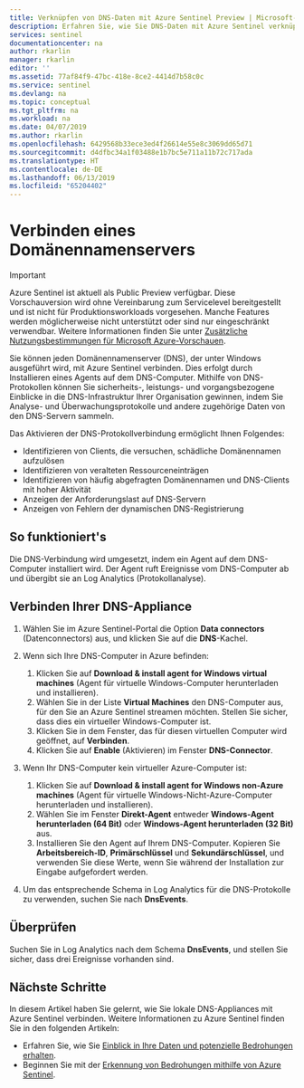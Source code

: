 ```yaml
---
title: Verknüpfen von DNS-Daten mit Azure Sentinel Preview | Microsoft-Dokumentation
description: Erfahren Sie, wie Sie DNS-Daten mit Azure Sentinel verknüpfen.
services: sentinel
documentationcenter: na
author: rkarlin
manager: rkarlin
editor: ''
ms.assetid: 77af84f9-47bc-418e-8ce2-4414d7b58c0c
ms.service: sentinel
ms.devlang: na
ms.topic: conceptual
ms.tgt_pltfrm: na
ms.workload: na
ms.date: 04/07/2019
ms.author: rkarlin
ms.openlocfilehash: 6429568b33ece3ed4f26614e55e8c3069dd65d71
ms.sourcegitcommit: d4dfbc34a1f03488e1b7bc5e711a11b72c717ada
ms.translationtype: HT
ms.contentlocale: de-DE
ms.lasthandoff: 06/13/2019
ms.locfileid: "65204402"
---
```

# <a name="connect-your-domain-name-server"></a>Verbinden eines Domänennamenservers

> [!IMPORTANT]
> Azure Sentinel ist aktuell als Public Preview verfügbar.
> Diese Vorschauversion wird ohne Vereinbarung zum Servicelevel bereitgestellt und ist nicht für Produktionsworkloads vorgesehen. Manche Features werden möglicherweise nicht unterstützt oder sind nur eingeschränkt verwendbar. Weitere Informationen finden Sie unter [Zusätzliche Nutzungsbestimmungen für Microsoft Azure-Vorschauen](https://azure.microsoft.com/support/legal/preview-supplemental-terms/).

Sie können jeden Domänennamenserver (DNS), der unter Windows ausgeführt wird, mit Azure Sentinel verbinden. Dies erfolgt durch Installieren eines Agents auf dem DNS-Computer. Mithilfe von DNS-Protokollen können Sie sicherheits-, leistungs- und vorgangsbezogene Einblicke in die DNS-Infrastruktur Ihrer Organisation gewinnen, indem Sie Analyse- und Überwachungsprotokolle und andere zugehörige Daten von den DNS-Servern sammeln.

Das Aktivieren der DNS-Protokollverbindung ermöglicht Ihnen Folgendes:
- Identifizieren von Clients, die versuchen, schädliche Domänennamen aufzulösen
- Identifizieren von veralteten Ressourceneinträgen
- Identifizieren von häufig abgefragten Domänennamen und DNS-Clients mit hoher Aktivität
- Anzeigen der Anforderungslast auf DNS-Servern
- Anzeigen von Fehlern der dynamischen DNS-Registrierung

## <a name="how-it-works"></a>So funktioniert's

Die DNS-Verbindung wird umgesetzt, indem ein Agent auf dem DNS-Computer installiert wird. Der Agent ruft Ereignisse vom DNS-Computer ab und übergibt sie an Log Analytics (Protokollanalyse).

## <a name="connect-your-dns-appliance"></a>Verbinden Ihrer DNS-Appliance

1. Wählen Sie im Azure Sentinel-Portal die Option **Data connectors** (Datenconnectors) aus, und klicken Sie auf die **DNS**-Kachel.
1. Wenn sich Ihre DNS-Computer in Azure befinden:
    1. Klicken Sie auf **Download & install agent for Windows virtual machines** (Agent für virtuelle Windows-Computer herunterladen und installieren).
    1. Wählen Sie in der Liste **Virtual Machines** den DNS-Computer aus, für den Sie an Azure Sentinel streamen möchten. Stellen Sie sicher, dass dies ein virtueller Windows-Computer ist.
    1. Klicken Sie in dem Fenster, das für diesen virtuellen Computer wird geöffnet, auf **Verbinden**.  
    1. Klicken Sie auf **Enable** (Aktivieren) im Fenster **DNS-Connector**. 

2. Wenn Ihr DNS-Computer kein virtueller Azure-Computer ist:
    1. Klicken Sie auf **Download & install agent for Windows non-Azure machines** (Agent für virtuelle Windows-Nicht-Azure-Computer herunterladen und installieren).
    1. Wählen Sie im Fenster **Direkt-Agent** entweder **Windows-Agent herunterladen (64 Bit)** oder **Windows-Agent herunterladen (32 Bit)** aus.
    1. Installieren Sie den Agent auf Ihrem DNS-Computer. Kopieren Sie **Arbeitsbereich-ID**, **Primärschlüssel** und **Sekundärschlüssel**, und verwenden Sie diese Werte, wenn Sie während der Installation zur Eingabe aufgefordert werden.

3. Um das entsprechende Schema in Log Analytics für die DNS-Protokolle zu verwenden, suchen Sie nach **DnsEvents**.

## <a name="validate"></a>Überprüfen 

Suchen Sie in Log Analytics nach dem Schema **DnsEvents**, und stellen Sie sicher, dass drei Ereignisse vorhanden sind.

## <a name="next-steps"></a>Nächste Schritte
In diesem Artikel haben Sie gelernt, wie Sie lokale DNS-Appliances mit Azure Sentinel verbinden. Weitere Informationen zu Azure Sentinel finden Sie in den folgenden Artikeln:
- Erfahren Sie, wie Sie [Einblick in Ihre Daten und potenzielle Bedrohungen erhalten](quickstart-get-visibility.md).
- Beginnen Sie mit der [Erkennung von Bedrohungen mithilfe von Azure Sentinel](tutorial-detect-threats.md).
